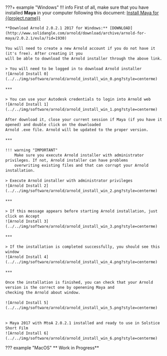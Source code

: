 ???+ example "Windows"
    !!! info
        First of all, make sure that you have installed **Maya** in your computer
        following this document:  [Install Maya for {{project.name}}](./installingmaya.md)
    
    **Download Arnold 2.0.2.1 2017 for Windows:** [DOWNLOAD](http://www.solidangle.com/arnold/download/archive/arnold-for-maya/2.0.2.1/eula/?id=1930)
    
    You will need to create a new Arnold account if you do not have it (it's free). After creating it you 
    will be able to download the Arnold installer through the above link.
    
    > You will need to be logged in to download Arnold installer
    ![Arnold Install 0](../../img/software/arnold/arnold_install_win_0.png?style=centerme)
    
    ***
    
    > You can use your Autodesk credentials to login into Arnold web
    ![Arnold Install 1](../../img/software/arnold/arnold_install_win_1.png?style=centerme)
    
    After download it, close your current session if Maya (if you have it opened) and double click on the downloaded 
    Arnold .exe file. Arnold will be updated to the proper version.
    
    ***
    
    !!! warning "IMPORTANT"
        Make sure you execute Arnold installer with administrator privileges. If not, Arnold installer can have problems 
        overwriting existing files and that can corrupt your Arnold installation.
    
    > Execute Arnold installer with administrator privileges
    ![Arnold Install 2](../../img/software/arnold/arnold_install_win_2.png?style=centerme)
    
    ***
    
    > If this message appears before starting Arnold installation, just click on Accept
    ![Arnold Install 3](../../img/software/arnold/arnold_install_win_3.png?style=centerme)
    
    ***
    
    > If the installation is completed successfully, you should see this window
    ![Arnold Install 4](../../img/software/arnold/arnold_install_win_4.png?style=centerme)
    
    ***
    
    Once the installation is finished, you can check that your Arnold version is the correct one by openening Maya and 
    checking the Arnold about window.
    
    ![Arnold Install 5](../../img/software/arnold/arnold_install_win_5.png?style=centerme)
    
    
    > Maya 2017 with MtoA 2.0.2.1 installed and ready to use in Solstice Short Film
    ![Arnold Install 6](../../img/software/arnold/arnold_install_win_6.png?style=centerme)

??? example "MacOS"
    ** Work in Progress**

